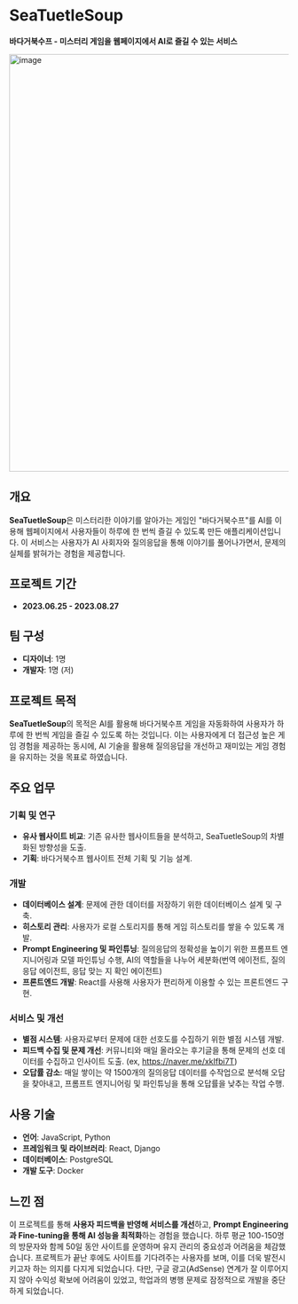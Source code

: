 # SeaTuetleSoup

**바다거북수프 - 미스터리 게임을 웹페이지에서 AI로 즐길 수 있는 서비스**

<img width="753" alt="image" src="https://github.com/user-attachments/assets/f2cc3742-9f60-44f2-adc6-ad7fa4a3ea5d">

## 개요
**SeaTuetleSoup**은 미스터리한 이야기를 알아가는 게임인 "바다거북수프"를 AI를 이용해 웹페이지에서 사용자들이 하루에 한 번씩 즐길 수 있도록 만든 애플리케이션입니다. 이 서비스는 사용자가 AI 사회자와 질의응답을 통해 이야기를 풀어나가면서, 문제의 실체를 밝혀가는 경험을 제공합니다.

## 프로젝트 기간
- **2023.06.25 - 2023.08.27**

## 팀 구성
- **디자이너**: 1명  
- **개발자**: 1명 (저)

## 프로젝트 목적
**SeaTuetleSoup**의 목적은 AI를 활용해 바다거북수프 게임을 자동화하여 사용자가 하루에 한 번씩 게임을 즐길 수 있도록 하는 것입니다. 이는 사용자에게 더 접근성 높은 게임 경험을 제공하는 동시에, AI 기술을 활용해 질의응답을 개선하고 재미있는 게임 경험을 유지하는 것을 목표로 하였습니다.

## 주요 업무

### 기획 및 연구
- **유사 웹사이트 비교**: 기존 유사한 웹사이트들을 분석하고, SeaTuetleSoup의 차별화된 방향성을 도출.
- **기획**: 바다거북수프 웹사이트 전체 기획 및 기능 설계.

### 개발
- **데이터베이스 설계**: 문제에 관한 데이터를 저장하기 위한 데이터베이스 설계 및 구축.
- **히스토리 관리**: 사용자가 로컬 스토리지를 통해 게임 히스토리를 쌓을 수 있도록 개발.
- **Prompt Engineering 및 파인튜닝**: 질의응답의 정확성을 높이기 위한 프롬프트 엔지니어링과 모델 파인튜닝 수행, AI의 역할들을 나누어 세분화(번역 에이전트, 질의응답 에이전트, 응답 맞는 지 확인 에이전트) 
- **프론트엔드 개발**: React를 사용해 사용자가 편리하게 이용할 수 있는 프론트엔드 구현.

### 서비스 및 개선
- **별점 시스템**: 사용자로부터 문제에 대한 선호도를 수집하기 위한 별점 시스템 개발.
- **피드백 수집 및 문제 개선**: 커뮤니티와 매일 올라오는 후기글을 통해 문제의 선호 데이터를 수집하고 인사이트 도출. (ex, https://naver.me/xkIfbi7T)
- **오답률 감소**: 매일 쌓이는 약 1500개의 질의응답 데이터를 수작업으로 분석해 오답을 찾아내고, 프롬프트 엔지니어링 및 파인튜닝을 통해 오답률을 낮추는 작업 수행.

## 사용 기술
- **언어**: JavaScript, Python
- **프레임워크 및 라이브러리**: React, Django
- **데이터베이스**: PostgreSQL
- **개발 도구**: Docker

## 느낀 점
이 프로젝트를 통해 **사용자 피드백을 반영해 서비스를 개선**하고, **Prompt Engineering과 Fine-tuning을 통해 AI 성능을 최적화**하는 경험을 했습니다. 하루 평균 100-150명의 방문자와 함께 50일 동안 사이트를 운영하며 유지 관리의 중요성과 어려움을 체감했습니다. 프로젝트가 끝난 후에도 사이트를 기다려주는 사용자를 보며, 이를 더욱 발전시키고자 하는 의지를 다지게 되었습니다. 다만, 구글 광고(AdSense) 연계가 잘 이루어지지 않아 수익성 확보에 어려움이 있었고, 학업과의 병행 문제로 잠정적으로 개발을 중단하게 되었습니다.
